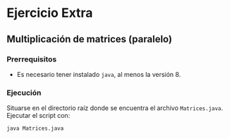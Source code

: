 # Ejercicio Extra

## Multiplicación de matrices (paralelo)

### Prerrequisitos
- Es necesario tener instalado `java`, al menos la versión 8. 

### Ejecución
Situarse en el directorio raíz donde se encuentra el archivo `Matrices.java`. Ejecutar el script con:
```sh
java Matrices.java
```